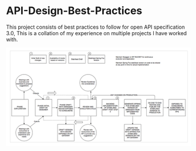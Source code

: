 # API-Design-Best-Practices
This project consists of best practices to follow for open API specification 3.0, This is a collation of my experience on multiple projects I have worked with.

![alt text](https://github.com/omarrahul/API-Design-Best-Practices/blob/master/images/Workflow.png)
